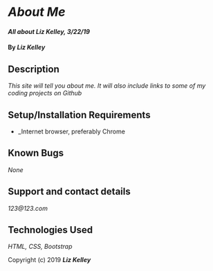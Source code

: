 # _About Me_

#### _All about Liz Kelley, 3/22/19_

#### By _**Liz Kelley**_

## Description

_This site will tell you about me. It will also include links to some of my coding projects on Github_

## Setup/Installation Requirements

* _Internet browser, preferably Chrome

## Known Bugs

_None_

## Support and contact details

_123@123.com_

## Technologies Used

_HTML, CSS, Bootstrap_

<!-- ### License

*{Determine the license under which this application can be used.  See below for more details on licensing.}* -->

Copyright (c) 2019 **_Liz Kelley_**